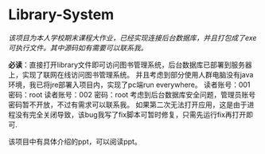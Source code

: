 # Library-System
*该项目为本人学校期末课程大作业，已经实现连接后台数据库，并且打包成了exe可执行文件。其中源码如有需要可以联系我。*



**必读**：直接打开library文件即可访问图书管理系统，后台数据库已部署到服务器上，实现了联网在线访问图书管理系统。
并且考虑到部分使用人群电脑没有java环境，我已将jre部署入项目内，实现了pc端run everywhere。
读者账号：001 密码：root 
读者账号：002 密码：root
考虑到后台数据库安全问题，管理员账号密码暂不开放，不过有需求可以联系我。
如果第二次无法打开应用，这是由于进程没有完全关闭导致，该bug我写了fix脚本可暂时修复，只需先运行fix再打开即可.

该项目中有具体介绍的ppt，可以阅读ppt。
